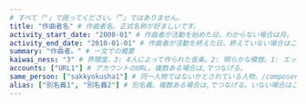 ```yaml
---
# すべて「"」で囲ってください。「”」ではありません。
title: "作曲者名" # 作曲者名。正式名称が好ましいです。
activity_start_date: "2000-01" # 作曲者が活動を始めた日。わからない場合は月。
activity_end_date: "2010-01-01" # 作曲者が活動を終えた日。終えていない場合はこの行ごと消してください。
summary: "作曲者。" # 一文での概要
kaiwai_ness: "3" # 界隈度。3: 4人によって作られた音楽。2: 明らかな模倣。1: エッセンスを感じられるもの。
accounts: ["URL1"] # アカウントのURL。複数ある場合は,でつなげる。
same_person: ["sakkyokusha1"] # 同一人物ではないかとされている人物。/composersに配置されているファイル名を記載。複数ある場合は,でつなげる。いない場合はこの行ごと消してください。
alias: ["別名義1", "別名義2"] # 別名義。複数ある場合は,でつなげる。いない場合はこの行ごと消してください。
---
```


<!-- 自由に説明を書いてください。 -->
